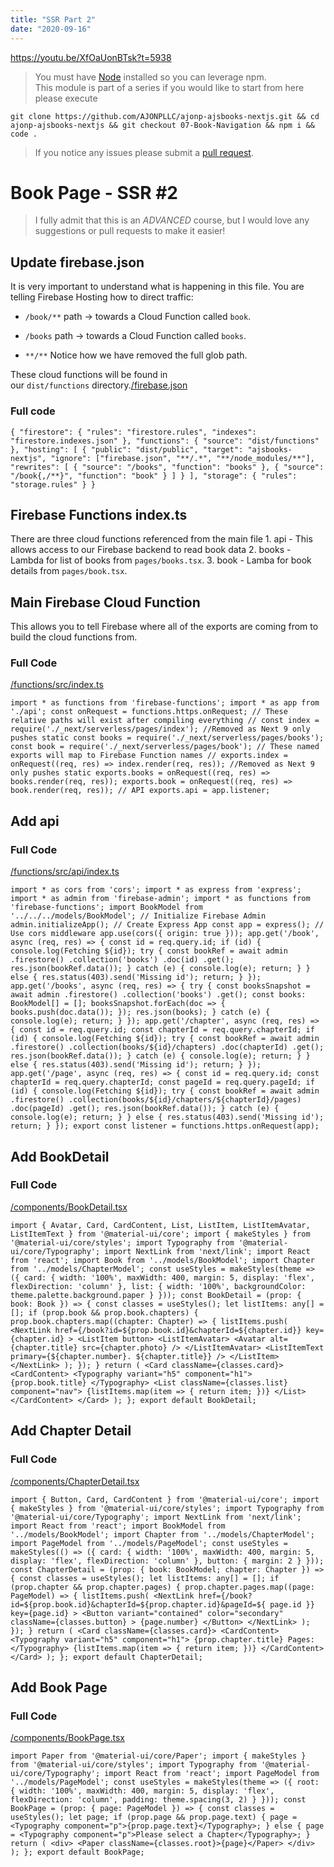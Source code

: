 ```yaml
---
title: "SSR Part 2"
date: "2020-09-16"
---
```


https://youtu.be/XfOaUonBTsk?t=5938

> You must have [Node](https://nodejs.org/en/download/) installed so you can leverage npm.  
> This module is part of a series if you would like to start from here please execute

```
git clone https://github.com/AJONPLLC/ajonp-ajsbooks-nextjs.git && cd ajonp-ajsbooks-nextjs && git checkout 07-Book-Navigation && npm i && code .
```

> If you notice any issues please submit a [pull request](https://github.com/AJONPLLC/ajonp-ajsbooks-nextjs/pulls).

# Book Page - SSR #2

> I fully admit that this is an _ADVANCED_ course, but I would love any suggestions or pull requests to make it easier!

## Update firebase.json[](https://codingcat.dev/courses/nextjs9/nextjs-using-materialui-and-firebase-ssr-part-2#update-firebasejson)

It is very important to understand what is happening in this file. You are telling Firebase Hosting how to direct traffic:

- `/book/**` path -> towards a Cloud Function called `book`.
- `/books` path -> towards a Cloud Function called `books`.

- `**/**` Notice how we have removed the full glob path.

These cloud functions will be found in our `dist/functions` directory.[/firebase.json](https://github.com/AJONPLLC/ajonp-ajsbooks-nextjs/blob/07-Book-Navigation/firebase.json)

### Full code[](https://codingcat.dev/courses/nextjs9/nextjs-using-materialui-and-firebase-ssr-part-2#full-code)

```
{ "firestore": { "rules": "firestore.rules", "indexes": "firestore.indexes.json" }, "functions": { "source": "dist/functions" }, "hosting": [ { "public": "dist/public", "target": "ajsbooks-nextjs", "ignore": ["firebase.json", "**/.*", "**/node_modules/**"], "rewrites": [ { "source": "/books", "function": "books" }, { "source": "/book{,/**}", "function": "book" } ] } ], "storage": { "rules": "storage.rules" } } 
```

## Firebase Functions index.ts[](https://codingcat.dev/courses/nextjs9/nextjs-using-materialui-and-firebase-ssr-part-2#firebase-functions-indexts)

There are three cloud functions referenced from the main file 1. api - This allows access to our Firebase backend to read book data 2. books - Lambda for list of books from `pages/books.tsx`. 3. book - Lamba for book details from `pages/book.tsx`.

## Main Firebase Cloud Function[](https://codingcat.dev/courses/nextjs9/nextjs-using-materialui-and-firebase-ssr-part-2#main-firebase-cloud-function)

This allows you to tell Firebase where all of the exports are coming from to build the cloud functions from.

### Full Code[](https://codingcat.dev/courses/nextjs9/nextjs-using-materialui-and-firebase-ssr-part-2#full-code)

[/functions/src/index.ts](https://github.com/AJONPLLC/ajonp-ajsbooks-nextjs/blob/08-Book-Page/functions/src/index.ts)

```
import * as functions from 'firebase-functions'; import * as app from './api'; const onRequest = functions.https.onRequest; // These relative paths will exist after compiling everything // const index = require('./_next/serverless/pages/index'); //Removed as Next 9 only pushes static const books = require('./_next/serverless/pages/books'); const book = require('./_next/serverless/pages/book'); // These named exports will map to Firebase Function names // exports.index = onRequest((req, res) => index.render(req, res)); //Removed as Next 9 only pushes static exports.books = onRequest((req, res) => books.render(req, res)); exports.book = onRequest((req, res) => book.render(req, res)); // API exports.api = app.listener; 
```

## Add api[](https://codingcat.dev/courses/nextjs9/nextjs-using-materialui-and-firebase-ssr-part-2#add-api)

### Full Code[](https://codingcat.dev/courses/nextjs9/nextjs-using-materialui-and-firebase-ssr-part-2#full-code)

[/functions/src/api/index.ts](https://github.com/AJONPLLC/ajonp-ajsbooks-nextjs/blob/08-Book-Page/functions/src/api/index.ts)

```
import * as cors from 'cors'; import * as express from 'express'; import * as admin from 'firebase-admin'; import * as functions from 'firebase-functions'; import BookModel from '../../../models/BookModel'; // Initialize Firebase Admin admin.initializeApp(); // Create Express App const app = express(); // Use cors middleware app.use(cors({ origin: true })); app.get('/book', async (req, res) => { const id = req.query.id; if (id) { console.log(Fetching ${id}); try { const bookRef = await admin .firestore() .collection('books') .doc(id) .get(); res.json(bookRef.data()); } catch (e) { console.log(e); return; } } else { res.status(403).send('Missing id'); return; } }); app.get('/books', async (req, res) => { try { const booksSnapshot = await admin .firestore() .collection('books') .get(); const books: BookModel[] = []; booksSnapshot.forEach(doc => { books.push(doc.data()); }); res.json(books); } catch (e) { console.log(e); return; } }); app.get('/chapter', async (req, res) => { const id = req.query.id; const chapterId = req.query.chapterId; if (id) { console.log(Fetching ${id}); try { const bookRef = await admin .firestore() .collection(books/${id}/chapters) .doc(chapterId) .get(); res.json(bookRef.data()); } catch (e) { console.log(e); return; } } else { res.status(403).send('Missing id'); return; } }); app.get('/page', async (req, res) => { const id = req.query.id; const chapterId = req.query.chapterId; const pageId = req.query.pageId; if (id) { console.log(Fetching ${id}); try { const bookRef = await admin .firestore() .collection(books/${id}/chapters/${chapterId}/pages) .doc(pageId) .get(); res.json(bookRef.data()); } catch (e) { console.log(e); return; } } else { res.status(403).send('Missing id'); return; } }); export const listener = functions.https.onRequest(app); 
```

## Add BookDetail[](https://codingcat.dev/courses/nextjs9/nextjs-using-materialui-and-firebase-ssr-part-2#add-bookdetail)

### Full Code[](https://codingcat.dev/courses/nextjs9/nextjs-using-materialui-and-firebase-ssr-part-2#full-code)

[/components/BookDetail.tsx](https://github.com/AJONPLLC/ajonp-ajsbooks-nextjs/blob/08-Book-Page/components/BookDetail.tsx)

```
import { Avatar, Card, CardContent, List, ListItem, ListItemAvatar, ListItemText } from '@material-ui/core'; import { makeStyles } from '@material-ui/core/styles'; import Typography from '@material-ui/core/Typography'; import NextLink from 'next/link'; import React from 'react'; import Book from '../models/BookModel'; import Chapter from '../models/ChapterModel'; const useStyles = makeStyles(theme => ({ card: { width: '100%', maxWidth: 400, margin: 5, display: 'flex', flexDirection: 'column' }, list: { width: '100%', backgroundColor: theme.palette.background.paper } })); const BookDetail = (prop: { book: Book }) => { const classes = useStyles(); let listItems: any[] = []; if (prop.book && prop.book.chapters) { prop.book.chapters.map((chapter: Chapter) => { listItems.push( <NextLink href={/book?id=${prop.book.id}&chapterId=${chapter.id}} key={chapter.id} > <ListItem button> <ListItemAvatar> <Avatar alt={chapter.title} src={chapter.photo} /> </ListItemAvatar> <ListItemText primary={${chapter.number}. ${chapter.title}} /> </ListItem> </NextLink> ); }); } return ( <Card className={classes.card}> <CardContent> <Typography variant="h5" component="h1"> {prop.book.title} </Typography> <List className={classes.list} component="nav"> {listItems.map(item => { return item; })} </List> </CardContent> </Card> ); }; export default BookDetail; 
```

## Add Chapter Detail[](https://codingcat.dev/courses/nextjs9/nextjs-using-materialui-and-firebase-ssr-part-2#add-chapter-detail)

### Full Code[](https://codingcat.dev/courses/nextjs9/nextjs-using-materialui-and-firebase-ssr-part-2#full-code)

[/components/ChapterDetail.tsx](https://github.com/AJONPLLC/ajonp-ajsbooks-nextjs/blob/08-Book-Page/components/ChapterDetail.tsx)

```
import { Button, Card, CardContent } from '@material-ui/core'; import { makeStyles } from '@material-ui/core/styles'; import Typography from '@material-ui/core/Typography'; import NextLink from 'next/link'; import React from 'react'; import BookModel from '../models/BookModel'; import Chapter from '../models/ChapterModel'; import PageModel from '../models/PageModel'; const useStyles = makeStyles(() => ({ card: { width: '100%', maxWidth: 400, margin: 5, display: 'flex', flexDirection: 'column' }, button: { margin: 2 } })); const ChapterDetail = (prop: { book: BookModel; chapter: Chapter }) => { const classes = useStyles(); let listItems: any[] = []; if (prop.chapter && prop.chapter.pages) { prop.chapter.pages.map((page: PageModel) => { listItems.push( <NextLink href={/book?id=${prop.book.id}&chapterId=${prop.chapter.id}&pageId=${ page.id }} key={page.id} > <Button variant="contained" color="secondary" className={classes.button} > {page.number} </Button> </NextLink> ); }); } return ( <Card className={classes.card}> <CardContent> <Typography variant="h5" component="h1"> {prop.chapter.title} Pages: </Typography> {listItems.map(item => { return item; })} </CardContent> </Card> ); }; export default ChapterDetail; 
```

## Add Book Page[](https://codingcat.dev/courses/nextjs9/nextjs-using-materialui-and-firebase-ssr-part-2#add-book-page)

### Full Code[](https://codingcat.dev/courses/nextjs9/nextjs-using-materialui-and-firebase-ssr-part-2#full-code)

[/components/BookPage.tsx](https://github.com/AJONPLLC/ajonp-ajsbooks-nextjs/blob/08-Book-Page/components/BookPage.tsx)

```
import Paper from '@material-ui/core/Paper'; import { makeStyles } from '@material-ui/core/styles'; import Typography from '@material-ui/core/Typography'; import React from 'react'; import PageModel from '../models/PageModel'; const useStyles = makeStyles(theme => ({ root: { width: '100%', maxWidth: 400, margin: 5, display: 'flex', flexDirection: 'column', padding: theme.spacing(3, 2) } })); const BookPage = (prop: { page: PageModel }) => { const classes = useStyles(); let page; if (prop.page && prop.page.text) { page = <Typography component="p">{prop.page.text}</Typography>; } else { page = <Typography component="p">Please select a Chapter</Typography>; } return ( <div> <Paper className={classes.root}>{page}</Paper> </div> ); }; export default BookPage; 
```

